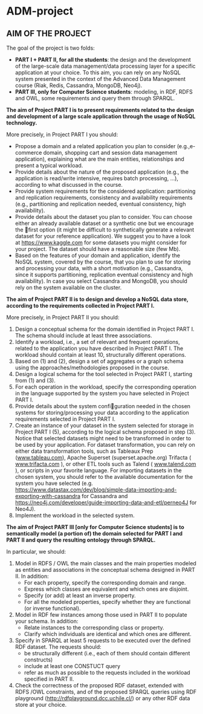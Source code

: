 # ADM-project
## AIM OF THE PROJECT
The goal of the project is two folds:

- **PART I + PART II, for all the students**: the design and the development of the large-scale data management/data processing layer for a specific application at your choice. To this aim, you can rely on any NoSQL system presented in the context of the  Advanced Data Management course (Riak, Redis, Cassandra, MongoDB, Neo4j).
- **PART III, only for Computer Science students**: modeling, in RDF, RDFS and OWL, some requirements and query them through SPARQL.

**The aim of Project PART I is to present requirements related to the design and development of a large scale application through the usage of NoSQL technology.**

More precisely, in Project PART I you should:

- Propose a domain and a related application you plan to consider (e.g.,e-commerce domain, shopping cart and session data management application), explaining what are the main entities, relationships and present a typical workload.
- Provide details about the nature of the proposed application (e.g., the application is read/write intensive, requires batch processing, ...), according to what discussed in the course.
- Provide system requirements for the considered application: partitioning and replication requirements, consistency and availability requirements (e.g., partitioning and replication needed, eventual consistency, high availability).
- Provide details about the dataset you plan to consider. You can choose either an already available dataset or a synthetic one but we encourage the first option (it might be difficult to synthetically generate a relevant dataset for your reference application). We suggest you to have a look at https://www.kaggle.com for some datasets you might consider for your project. The dataset should have a reasonable size (few Mb).
- Based on the features of your domain and application, identify the NoSQL system, covered by the course, that you plan to use for storing and processing your data, with a short motivation (e.g., Cassandra, since it supports partitioning, replication eventual consistency and high availability).
In case you select Cassandra and MongoDB, you should rely  on the system available on the cluster.

**The aim of Project PART II is to design and develop a NoSQL data store, according to the requirements collected in Project PART I.**

More precisely, in Project PART II you should:

1. Design a conceptual schema for the domain identified in Project PART I. The schema should include at least three associations.
2. Identify a workload, i.e., a set of relevant and frequent operations, related to the application you have described in Project PART I. The workload should contain at least 10, structurally different operations.
3. Based on (1) and (2), design a set of aggregates or a graph schema using the approaches/methodologies proposed in the course.
4. Design a logical schema for the tool selected in Project PART I, starting from (1) and (3).
5. For each operation in the workload, specify the corresponding operation in the language supported by the system you have selected in Project PART I.
6. Provide details about the system configuration needed in the chosen systems for storing/processing your data according to the application requirements selected in Project PART I.
7. Create an instance of your dataset in the system selected for storage in Project PART I (5), according to the logical schema proposed in step (3).
Notice that selected datasets might need to be transformed in order to be used by your application. For dataset transformation, you can rely on either data transformation tools, such as Tableaux Prep (www.tableau.com), Apache Superset (superset.apache.org) Trifacta ( www.trifacta.com ), or other ETL tools such as Talend ( www.talend.com ), or scripts in your favorite language.
For importing datasets in the chosen system, you should refer to the available documentation for the system you have selected (e.g. https://www.datastax.com/dev/blog/simple-data-importing-and-exporting-with-cassandra for Cassandra and https://neo4j.com/developer/guide-importing-data-and-etl/perneo4J for Neo4J).
8. Implement the workload in the selected system.

**The aim of Project PART III [only for Computer Science students] is to semantically model (a portion of) the domain selected for PART I and PART II and query the resulting ontology through SPARQL.**

In particular, we should:

1. Model in RDFS / OWL the main classes and the main properties modeled as entities and associations in the conceptual schema designed in PART II. In addition:
   - For each property, specify the corresponding domain and range.
   - Express which classes are equivalent and which ones are disjoint.
   - Specify (or add) at least an inverse property.
   - For all the modeled properties, specify whether they are functional (or inverse functional).
2. Model in RDF few instances among those used in PART II to populate your schema. In addition:
   - Relate instances to the corresponding class or property.
   - Clarify which individuals are identical and which ones are different.
3. Specify in SPARQL at least 5 requests to be executed over the defined RDF dataset. The requests should:
   - be structurally different (i.e., each of them should contain different constructs)
   - include at least one CONSTUCT query
   - refer as much as possible to the requests included in the workload specified in PART II.
4. Check the correctness of the proposed RDF dataset, extended with RDFS /OWL constraints, and of the proposed SPARQL queries using RDF playground (http://rdfplayground.dcc.uchile.cl/) or any other RDF data store at your choice.
